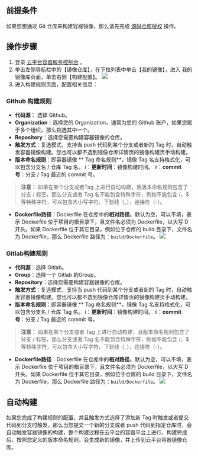 ## 前提条件
如果您想通过 Git 仓库来构建容器镜像，那么请先完成 [源码仓库授权](http://tce.fsphere.cn/document/product/457/10153) 操作。

## 操作步骤
1. 登录 [云平台容器服务控制台](http://console.tce.fsphere.cn/ccs) 。
2. 单击左侧导航栏中的【镜像仓库】，在下拉列表中单击【我的镜像】，进入 我的镜像库页面，单击右侧【构建配置】。
![](https://main.qcloudimg.com/raw/c9abeb6d6c22c6346dcaf04e435e58e2.png)
3. 进入构建规则页面，配置相关信息：
### Github 构建规则
 - **代码源**： 选择 Github。
 - **Organization**：选择您的 Organization，通常为您的 Github 账户，如果您属于多个组织，那么挑选其中一个。
 - **Repository**：选择您需要构建容器镜像的仓库。
 - **触发方式**：复选模式，支持当 push 代码到某个分支或者新的 Tag 时，自动触发容器镜像构建。您也可以都不选到镜像仓库详情页的镜像构建页手动构建。
 - **版本命名规则**：即容器镜像 ** Tag 命名规则**，镜像 Tag 名支持格式化，可以包含分支名 / 仓库 Tag 名。
 i：**更新时间**：镜像构建时间。
 ii：**commit 号**：分支 / Tag 最近的 commit 号。
 >**注意：**
 >如果在某个分支或者Tag 上进行自动构建，且版本命名规则包含了分支 / 标签，那么分支或者 Tag 名不能包含特殊字符，例如不能包含 /，$ 等特殊字符，可以包含大小写字符，下划线（_），连接符（-）。
 - **Dockerfile路径**：Dockerfile 在仓库中的**相对路径**。默认为空，可以不填，表示 Dockerfile 位于项目的根目录下，且文件名必须为 Dockerfile，以大写 D 开头。如果 Dockerfile 位于其它目录，例如位于仓库的 build 目录下，文件名为 Dockerfile，那么 Dockerfile 路径为：`build/Dockerfile`。
![](https://mc.qcloudimg.com/static/img/1f5a9fd325da7dd63ea4c4408f314d3f/image.png)

### Gitlab构建规则
- **代码源**：选择 Gitlab。
- **Group**：选择一个 Gitlab 的Group。
- **Repository**：选择您需要构建容器镜像的仓库。
- **触发方式**：复选模式，支持当 push 代码到某个分支或者新的 Tag 时，自动触发容器镜像构建。您也可以都不选到镜像仓库详情页的镜像构建页手动构建。
- **版本命名规则**：即容器镜像 ** Tag 命名规则**，镜像 Tag 名支持格式化，可以包含分支名 / 仓库 Tag 名。
 i：**更新时间**：镜像构建时间。
 ii：**commit 号**：分支 / Tag 最近的 commit 号。
 >**注意：**
 >如果在某个分支或者 Tag 上进行自动构建，且版本命名规则包含了分支 / 标签，那么分支或者 Tag 名不能包含特殊字符，例如不能包含 /，$ 等特殊字符，可以包含大小写字符，下划线（_），连接符（-）。
- **Dockerfile路径**：Dockerfile 在仓库中的**相对路径**。默认为空，可以不填，表示 Dockerfile 位于项目的根目录下，且文件名必须为 Dockerfile，以大写 D 开头。如果 Dockerfile 位于其它目录，例如位于仓库的 build 目录下，文件名为 Dockerfile，那么 Dockerfile 路径为：`build/Dockerfile`。
![](https://mc.qcloudimg.com/static/img/b5732ca8ff3d6e27efe562e0a2a534f6/image.png)

## 自动构建
如果您完成了构建规则的配置，并且触发方式选择了添加新 Tag 时触发或者提交代码到分支时触发，那么当您提交一个新的分支或者 push 代码到指定仓库时，会自动触发容器镜像的构建，整个构建过程在云平台的容器平台上进行，构建完成后，按照您定义的版本命名规则，会生成新的镜像，并上传到云平台容器镜像仓库。



